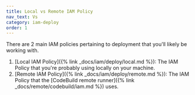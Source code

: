 ```yaml
---
title: Local vs Remote IAM Policy
nav_text: Vs
category: iam-deploy
order: 1
---
```


There are 2 main IAM policies pertaining to deployment that you'll likely be working with.

1. [Local IAM Policy]({% link _docs/iam/deploy/local.md %}): The IAM Policy that you're probably using locally on your machine.
2. [Remote IAM Policy]({% link _docs/iam/deploy/remote.md %}): The IAM Policy that the [CodeBuild remote runner]({% link _docs/remote/codebuild/iam.md %}) uses.
